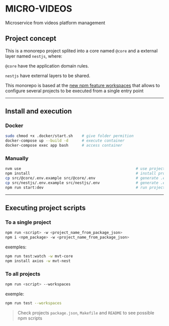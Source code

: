 # MICRO-VIDEOS

Microservice from videos platform management

## Project concept

This is a monorepo project splited into a core named `@core` and a external layer named `nestjs`, where:

`@core` have the application domain rules.

`nestjs` have external layers to be shared.

This monorepo is based at the [new npm feature workspaces](https://docs.npmjs.com/cli/v7/using-npm/workspaces) that allows to configure several projects to be executed from a single entry point

---

## Install and execution

### Docker

```bash
sudo chmod +x .docker/start.sh    # give folder permition
docker-compose up --build -d      # execute container
docker-compose exec app bash      # access container
```

### Manually

```bash
nvm use                                                   # use project node version
npm install                                               # install projects
cp src/@core/.env.example src/@core/.env                  # generate .env file
cp src/nestjs/.env.example src/nestjs/.env                # generate .env file
npm run start:dev                                         # run project in development mode
```

---

## Executing project scripts

### To a single project

```bash
npm run <script> -w <project_name_from_package_json>    
npm i <npm_package> -w <project_name_from_package_json>
```

exemples:

```bash
npm run test:watch -w mvt-core
npm install axios -w mvt-nest
```

### To all projects

```bash
npm run <script> --workspaces
```

exemple:

```bash
npm run test --workspaces
```

> Check projects `package.json`, `Makefile` and `README` to see possible npm scripts
